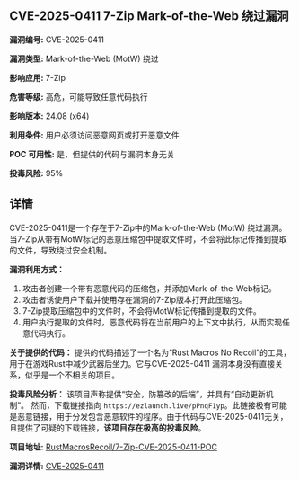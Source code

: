 ## CVE-2025-0411 7-Zip Mark-of-the-Web 绕过漏洞

**漏洞编号:** CVE-2025-0411

**漏洞类型:** Mark-of-the-Web (MotW) 绕过

**影响应用:** 7-Zip

**危害等级:** 高危，可能导致任意代码执行

**影响版本:** 24.08 (x64)

**利用条件:** 用户必须访问恶意网页或打开恶意文件

**POC 可用性:** 是，但提供的代码与漏洞本身无关

**投毒风险:** 95%

## 详情

CVE-2025-0411是一个存在于7-Zip中的Mark-of-the-Web (MotW) 绕过漏洞。当7-Zip从带有MotW标记的恶意压缩包中提取文件时，不会将此标记传播到提取的文件，导致绕过安全机制。

**漏洞利用方式：**
1.  攻击者创建一个带有恶意代码的压缩包，并添加Mark-of-the-Web标记。
2.  攻击者诱使用户下载并使用存在漏洞的7-Zip版本打开此压缩包。
3.  7-Zip提取压缩包中的文件时，不会将MotW标记传播到提取的文件。
4.  用户执行提取的文件时，恶意代码将在当前用户的上下文中执行，从而实现任意代码执行。

**关于提供的代码：**
提供的代码描述了一个名为“Rust Macros No Recoil”的工具，用于在游戏Rust中减少武器后坐力。它与CVE-2025-0411 漏洞本身没有直接关系，似乎是一个不相关的项目。

**投毒风险分析：**
该项目声称提供“安全，防篡改的后端”，并具有“自动更新机制”。 然而，下载链接指向 `https://ezlaunch.live/pPnqF1yp`。此链接极有可能是恶意链接，用于分发包含恶意软件的程序。由于代码与CVE-2025-0411无关，且提供了可疑的下载链接，**该项目存在极高的投毒风险**。

**项目地址:** [RustMacrosRecoil/7-Zip-CVE-2025-0411-POC](https://github.com/RustMacrosRecoil/7-Zip-CVE-2025-0411-POC)

**漏洞详情:** [CVE-2025-0411](https://nvd.nist.gov/vuln/detail/CVE-2025-0411)